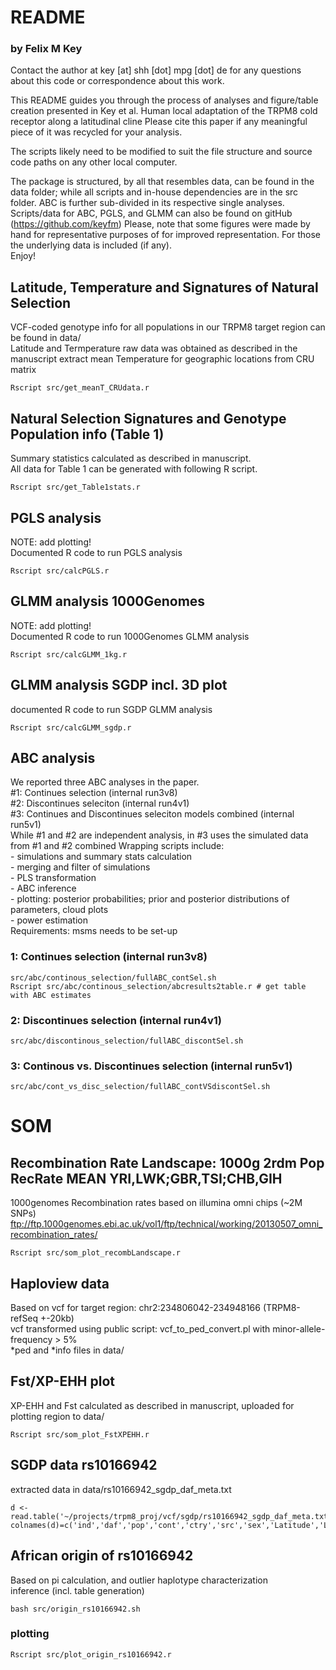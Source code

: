 # README 
### by Felix M Key

Contact the author at key [at] shh [dot] mpg [dot] de for any questions about this code
or correspondence about this work.

This README guides you through the process of analyses and figure/table creation presented in 
Key et al. Human local adaptation of the TRPM8 cold receptor along a latitudinal cline 
Please cite this paper if any meaningful piece of it was recycled for your analysis.

The scripts likely need to be modified to suit the file structure and source code paths on any other local computer.

The package is structured, by all that resembles data, can be found in the data folder; while all scripts and in-house dependencies are in the src folder. ABC is further sub-divided in its respective single analyses.
Scripts/data for ABC, PGLS, and GLMM can also be found on gitHub (https://github.com/keyfm)
Please, note that some figures were made by hand for representative purposes of for improved representation. For those the underlying data is included (if any).  
Enjoy!


## Latitude, Temperature and Signatures of Natural Selection

VCF-coded genotype info for all populations in our TRPM8 target region can be found in data/  
Latitude and Termperature raw data was obtained as described in the manuscript
extract mean Temperature for geographic locations from CRU matrix

```
Rscript src/get_meanT_CRUdata.r
```
## Natural Selection Signatures and Genotype Population info (Table 1)
Summary statistics calculated as described in manuscript.  
All data for Table 1 can be generated with following R script.

```
Rscript src/get_Table1stats.r
```


## PGLS analysis

NOTE: add plotting!  
Documented R code to run PGLS analysis

```
Rscript src/calcPGLS.r
```

## GLMM analysis 1000Genomes
NOTE: add plotting!  
Documented R code to run 1000Genomes GLMM analysis

```
Rscript src/calcGLMM_1kg.r
```

## GLMM analysis SGDP incl. 3D plot
documented R code to run SGDP GLMM analysis
```
Rscript src/calcGLMM_sgdp.r
```

## ABC analysis
We reported three ABC analyses in the paper.  
\#1: Continues selection (internal run3v8)  
\#2: Discontinues seleciton (internal run4v1)  
\#3: Continues and Discontinues seleciton models combined (internal run5v1)  
While \#1 and \#2 are independent analysis, in #3 uses the simulated data from #1 and #2 combined
Wrapping scripts include:  
	- simulations and summary stats calculation  
	- merging and filter of simulations  
	- PLS transformation  
	- ABC inference  
	- plotting: posterior probabilities; prior and posterior distributions of parameters, cloud plots  
	- power estimation  
Requirements: msms needs to be set-up 

### 1: Continues selection (internal run3v8)
```
src/abc/continous_selection/fullABC_contSel.sh
Rscript src/abc/continous_selection/abcresults2table.r # get table with ABC estimates
```
### 2: Discontinues selection (internal run4v1)
```
src/abc/discontinous_selection/fullABC_discontSel.sh
```
### 3: Continous vs. Discontinues selection (internal run5v1)
```
src/abc/cont_vs_disc_selection/fullABC_contVSdiscontSel.sh
```
# SOM

## Recombination Rate Landscape: 1000g 2rdm Pop RecRate MEAN YRI,LWK;GBR,TSI;CHB,GIH
1000genomes Recombination rates based on illumina omni chips (~2M SNPs)  
ftp://ftp.1000genomes.ebi.ac.uk/vol1/ftp/technical/working/20130507_omni_recombination_rates/
```
Rscript src/som_plot_recombLandscape.r
```

## Haploview data
Based on vcf for target region: chr2:234806042-234948166 (TRPM8-refSeq +-20kb)  
vcf transformed using public script: vcf_to_ped_convert.pl with minor-allele-frequency > 5%  
*ped and *info files in data/

## Fst/XP-EHH plot 
XP-EHH and Fst calculated as described in manuscript, uploaded for plotting region to data/
```
Rscript src/som_plot_FstXPEHH.r
```

## SGDP data rs10166942 
extracted data in data/rs10166942_sgdp_daf_meta.txt
```
d <- read.table('~/projects/trpm8_proj/vcf/sgdp/rs10166942_sgdp_daf_meta.txt',stringsAsFactors=F)
colnames(d)=c('ind','daf','pop','cont','ctry','src','sex','Latitude','Longitude','Coverage','HetRateAuto')
```

## African origin of rs10166942
Based on pi calculation, and outlier haplotype characterization  
inference (incl. table generation)
```
bash src/origin_rs10166942.sh
```
### plotting
```
Rscript src/plot_origin_rs10166942.r
```

